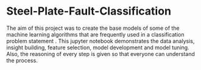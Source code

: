 # Steel-Plate-Fault-Classification
The aim of this project was to create the base models of some of the machine learning algorithms that are frequently used in a classification problem statement .  This jupyter notebook demonstrates the data analysis, insight building, feature selection, model development and model tuning. Also, the reasoning of every step is given so that everyone can understand the process.
